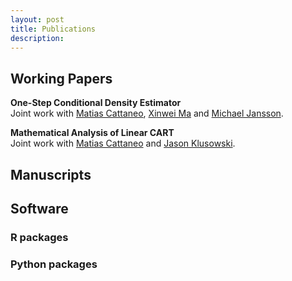 ```yaml
---
layout: post
title: Publications
description:
---
```


<h2> Working Papers </h2>
<strong> One-Step Conditional Density Estimator </strong><br>
Joint work with
<a href="https://cattaneo.princeton.edu">Matias Cattaneo</a>,
<a href="https://sites.google.com/view/xinweima/home?authuser=0">Xinwei Ma</a> and
<a href = "https://sites.google.com/berkeley.edu/michael-jansson/">Michael Jansson</a>.

**Mathematical Analysis of Linear CART** <br>
Joint work with
<a href="https://cattaneo.princeton.edu">Matias Cattaneo</a> and
<a href="https://jasonklusowski.github.io">Jason Klusowski</a>.

<h2> Manuscripts </h2>


<h2> Software </h2>

### R packages

### Python packages
